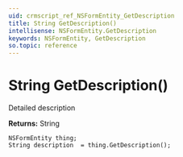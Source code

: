 ```yaml
---
uid: crmscript_ref_NSFormEntity_GetDescription
title: String GetDescription()
intellisense: NSFormEntity.GetDescription
keywords: NSFormEntity, GetDescription
so.topic: reference
---
```


# String GetDescription()

Detailed description

**Returns:** String

```crmscript
NSFormEntity thing;
String description  = thing.GetDescription();
```

